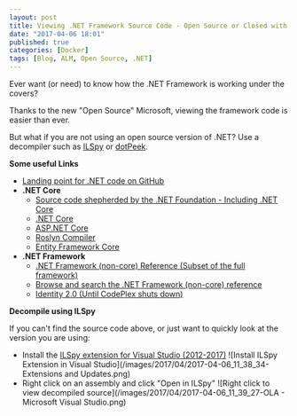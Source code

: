 ```yaml
---
layout: post
title: Viewing .NET Framework Source Code - Open Source or Closed with ILSpy and Visual Studio
date: "2017-04-06 18:01"
published: true
categories: [Docker]
tags: [Blog, ALM, Open Source, .NET]
---
```


Ever want (or need) to know how the .NET Framework is working under the covers?

Thanks to the new "Open Source" Microsoft, viewing the framework code is easier than ever.

But what if you are not using an open source version of .NET? Use a decompiler such as [ILSpy](https://marketplace.visualstudio.com/items?itemName=SharpDevelopTeam.ILSpy) or [dotPeek](https://www.jetbrains.com/decompiler/).

<!--more-->

<!--#### TL;DR - To the point-->


<strong>Some useful Links</strong>

- [Landing point for .NET code on GitHub](https://github.com/Microsoft/dotnet)
- <strong>.NET Core</strong>
    - [Source code shepherded by the .NET Foundation - Including .NET Core](https://github.com/dotnet)
    - [.NET Core](https://github.com/dotnet/core)
    - [ASP.NET Core](https://github.com/aspnet/)
    - [Roslyn Compiler](https://github.com/dotnet/roslyn)
    - [Entity Framework Core](https://github.com/aspnet/EntityFramework)
- <strong>.NET Framework</strong>
    - [.NET Framework (non-core) Reference (Subset of the full framework)](https://github.com/microsoft/referencesource)
    - [Browse and search the .NET Framework (non-core) reference](https://referencesource.microsoft.com/)
    - [Identity 2.0 (Until CodePlex shuts down)](https://aspnetidentity.codeplex.com/)


<strong>Decompile using ILSpy</strong>

If you can't find the source code above, or just want to quickly look at the version you are using:

- Install the [ILSpy extension for Visual Studio (2012-2017)](https://marketplace.visualstudio.com/items?itemName=SharpDevelopTeam.ILSpy)
![Install ILSpy Extension in Visual Studio](/images/2017/04/2017-04-06_11_38_34-Extensions and Updates.png)
- Right click on an assembly and click "Open in ILSpy"
![Right click to view decompiled source](/images/2017/04/2017-04-06_11_39_27-OLA - Microsoft Visual Studio.png)

